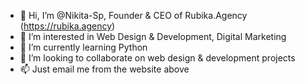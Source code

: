- 👋 Hi, I’m @Nikita-Sp, Founder & CEO of Rubika.Agency (https://rubika.agency)
- 👀 I’m interested in Web Design & Development, Digital Marketing
- 🌱 I’m currently learning Python
- 💞️ I’m looking to collaborate on web design & development projects
- 📫 Just email me from the website above

<!---
Nikita-Sp/Nikita-Sp is a ✨ special ✨ repository because its `README.md` (this file) appears on your GitHub profile.
You can click the Preview link to take a look at your changes.
--->
